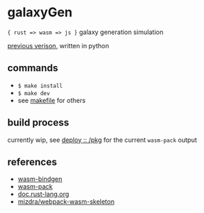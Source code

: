 # galaxyGen

`{ rust => wasm => js }` galaxy generation simulation

[previous verison](https://github.com/lynncyrin/galaxySim), written in python

## commands

- `$ make install`
- `$ make dev`
- see [makefile](makefile) for others

## build process

currently wip, see [deploy :: /pkg](https://github.com/lynncyrin/galaxy-gen/tree/deploy/pkg) for the current `wasm-pack` output

## references

- [wasm-bindgen](https://github.com/rustwasm/wasm-bindgen)
- [wasm-pack](https://github.com/ashleygwilliams/wasm-pack)
- [doc.rust-lang.org](https://doc.rust-lang.org/book/second-edition/)
- [mizdra/webpack-wasm-skeleton](https://github.com/mizdra/webpack-wasm-skeleton)
